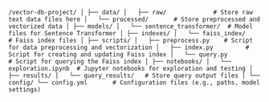 
`
/vector-db-project/
│
├── data/
│   ├── raw/             # Store raw text data files here
│   └── processed/       # Store preprocessed and vectorized data
│
├── models/
│   └── sentence_transformer/  # Model files for Sentence Transformer
│
├── indexes/
│   └── faiss_index/     # Faiss index files
│
├── scripts/
│   ├── preprocess.py    # Script for data preprocessing and vectorization
│   ├── index.py         # Script for creating and updating Faiss index
│   └── query.py         # Script for querying the Faiss index
│
├── notebooks/
│   └── exploration.ipynb  # Jupyter notebooks for exploration and testing
│
├── results/
│   └── query_results/   # Store query output files
│
└── config/
    └── config.yml       # Configuration files (e.g., paths, model settings)
`
